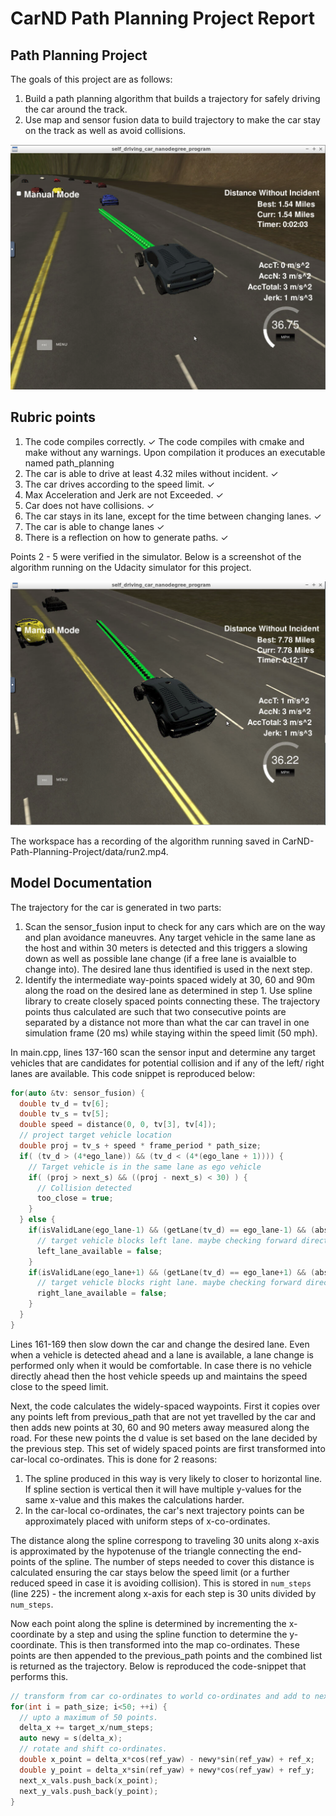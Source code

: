 # CarND Path Planning Project Report

## Path Planning Project

The goals of this project are as follows:

1. Build a path planning algorithm that builds a trajectory for safely driving the car around the track.
2. Use map and sensor fusion data to build trajectory to make the car stay on the track as well as avoid collisions.

[//]: # (Image References)

[run1]: ./data/run1.png "Screenshot of run 1"
[run2]: ./data/run2.png "Screenshot of run 2"

![alt text][run1]

## Rubric points

1. The code compiles correctly. ✓
    The code compiles with cmake and make without any warnings. Upon compilation it produces an executable named path_planning
2. The car is able to drive at least 4.32 miles without incident.  ✓
3. The car drives according to the speed limit.  ✓
4. Max Acceleration and Jerk are not Exceeded.  ✓
5. Car does not have collisions.  ✓
6. The car stays in its lane, except for the time between changing lanes.  ✓
7. The car is able to change lanes  ✓
8. There is a reflection on how to generate paths.  ✓

Points 2 - 5 were verified in the simulator. Below is a screenshot of the algorithm running on the Udacity simulator for this project.

![alt text][run2]

The workspace has a recording of the algorithm running saved in CarND-Path-Planning-Project/data/run2.mp4.

## Model Documentation

The trajectory for the car is generated in two parts:

1. Scan the sensor_fusion input to check for any cars which are on the way and plan avoidance maneuvres. Any target vehicle in the same lane as the host and within 30 meters is 
   detected and this triggers a slowing down as well as possible lane change (if a free lane is avaialble to change into). The desired lane thus identified is used in the next step.
1. Identify the intermediate way-points spaced widely at 30, 60 and 90m along the road on the desired lane as determined in step 1. Use spline library to create closely spaced points connecting these.
   The trajectory points thus calculated are such that two consecutive points are separated by a distance not more than what the car can travel in one simulation frame (20 ms) while staying within the speed limit (50 mph).

In main.cpp, lines 137-160 scan the sensor input and determine any target vehicles that are candidates for potential collision and if any of the left/ right lanes are available.
This code snippet is reproduced below:
```cpp
for(auto &tv: sensor_fusion) {
  double tv_d = tv[6];
  double tv_s = tv[5];
  double speed = distance(0, 0, tv[3], tv[4]); 
  // project target vehicle location
  double proj = tv_s + speed * frame_period * path_size; 
  if( (tv_d > (4*ego_lane)) && (tv_d < (4*(ego_lane + 1)))) {
    // Target vehicle is in the same lane as ego vehicle
    if( (proj > next_s) && ((proj - next_s) < 30) ) {
      // Collision detected
      too_close = true;
    }
  } else {
    if(isValidLane(ego_lane-1) && (getLane(tv_d) == ego_lane-1) && (abs(proj-next_s) < 30) ) {
      // target vehicle blocks left lane. maybe checking forward direction alone is sufficient ?
      left_lane_available = false;
    }
    if(isValidLane(ego_lane+1) && (getLane(tv_d) == ego_lane+1) && (abs(proj-next_s) < 30) ) {
      // target vehicle blocks right lane. maybe checking forward direction alone is sufficient ?
      right_lane_available = false;
    }
  }
}
```

Lines 161-169 then slow down the car and change the desired lane. Even when a vehicle is detected ahead and a lane is available, a lane change is performed only when it would be comfortable.
In case there is no vehicle directly ahead then the host vehicle speeds up and maintains the speed close to the speed limit. 

Next, the code calculates the widely-spaced waypoints. First it copies over any points left from previous_path that are not yet travelled by the car and then adds new points at 30, 60 and 90 meters away measured along the road.
For these new points the d value is set based on the lane decided by the previous step. This set of widely spaced points are first transformed into car-local co-ordinates. 
This is done for 2 reasons:
1. The spline produced in this way is very likely to closer to horizontal line. If spline section is vertical then it will have multiple y-values for the same x-value and this makes the calculations harder.
2. In the car-local co-ordinates, the car's next trajectory points can be approximately placed with uniform steps of x-co-ordinates.

The distance along the spline correspong to traveling 30 units along x-axis is approximated by the hypotenuse of the triangle connecting the end-points of the spline.
The number of steps needed to cover this distance is calculated ensuring the car stays below the speed limit (or a further reduced speed in case it is avoiding collision).
This is stored in `num_steps` (line 225) - the increment along x-axis for each step is 30 units divided by `num_steps`.

Now each point along the spline is determined by incrementing the  x-coordinate by a step and using the spline function to determine the y-coordinate. This is then
transformed into the map co-ordinates. These points are then appended to the previous_path points and the combined list is returned as the trajectory. Below is reproduced the code-snippet that performs this.
```c++
// transform from car co-ordinates to world co-ordinates and add to next_x...
for(int i = path_size; i<50; ++i) {
  // upto a maximum of 50 points.
  delta_x += target_x/num_steps;
  auto newy = s(delta_x);
  // rotate and shift co-ordinates.
  double x_point = delta_x*cos(ref_yaw) - newy*sin(ref_yaw) + ref_x;
  double y_point = delta_x*sin(ref_yaw) + newy*cos(ref_yaw) + ref_y;
  next_x_vals.push_back(x_point);
  next_y_vals.push_back(y_point);
}
```



